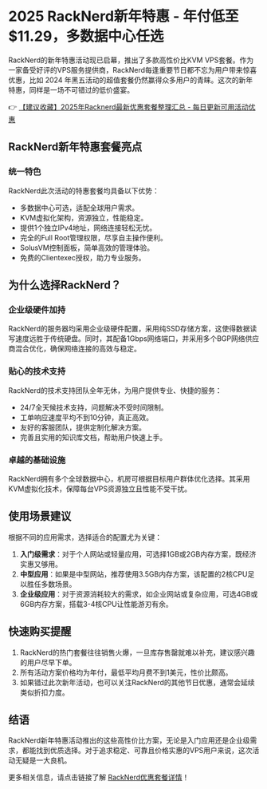 # 2025 RackNerd新年特惠 - 年付低至 $11.29，多数据中心任选

RackNerd的新年特惠活动现已启幕，推出了多款高性价比KVM VPS套餐。作为一家备受好评的VPS服务提供商，RackNerd每逢重要节日都不忘为用户带来惊喜优惠，比如 2024 年黑五活动的超值套餐仍然赢得众多用户的青睐。这次的新年特惠，同样是一场不可错过的低价盛宴。

👉 [【建议收藏】2025年Racknerd最新优惠套餐整理汇总 - 每日更新可用活动优惠](https://bit.ly/Rack_Nerd)

## RackNerd新年特惠套餐亮点

### 统一特色

RackNerd此次活动的特惠套餐均具备以下优势：

- 多数据中心可选，适配全球用户需求。
- KVM虚拟化架构，资源独立，性能稳定。
- 提供1个独立IPv4地址，网络连接轻松无忧。
- 完全的Full Root管理权限，尽享自主操作便利。
- SolusVM控制面板，简单高效的管理体验。
- 免费的Clientexec授权，助力专业服务。

## 为什么选择RackNerd？

### 企业级硬件加持

RackNerd的服务器均采用企业级硬件配置，采用纯SSD存储方案，这使得数据读写速度远胜于传统硬盘。同时，其配备1Gbps网络端口，并采用多个BGP网络供应商混合优化，确保网络连接的高效与稳定。

### 贴心的技术支持

RackNerd的技术支持团队全年无休，为用户提供专业、快捷的服务：

- 24/7全天候技术支持，问题解决不受时间限制。
- 工单响应速度平均不到10分钟，真正高效。
- 友好的客服团队，提供定制化解决方案。
- 完善且实用的知识库文档，帮助用户快速上手。

### 卓越的基础设施

RackNerd拥有多个全球数据中心，机房可根据目标用户群体优化选择。其采用KVM虚拟化技术，保障每台VPS资源独立且性能不受干扰。

## 使用场景建议

根据不同的应用需求，选择适合的配置尤为关键：

1. **入门级需求**：对于个人网站或轻量应用，可选择1GB或2GB内存方案，既经济实惠又够用。
2. **中型应用**：如果是中型网站，推荐使用3.5GB内存方案，该配置的2核CPU足以胜任多数场景。
3. **企业级应用**：对于资源消耗较大的需求，如企业网站或复杂应用，可选4GB或6GB内存方案，搭载3-4核CPU让性能游刃有余。

## 快速购买提醒

1. RackNerd的热门套餐往往销售火爆，一旦库存售罄就难以补充，建议感兴趣的用户尽早下单。
2. 所有活动方案价格均为年付，最低平均月费不到1美元，性价比颇高。
3. 如果错过此次新年活动，也可以关注RackNerd的其他节日优惠，通常会延续类似折扣力度。

## 结语

RackNerd新年特惠活动推出的这些高性价比方案，无论是入门应用还是企业级需求，都能找到优质选择。对于追求稳定、可靠且价格实惠的VPS用户来说，这次活动无疑是一大良机。

更多相关信息，请点击链接了解 [RackNerd优惠套餐详情](https://bit.ly/Rack_Nerd)！